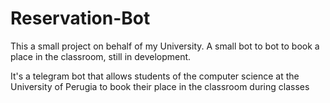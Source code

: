 # Reservation-Bot
This a small project on behalf of my University. 
A small bot to bot to book a place in the classroom, still in development. 

It's a telegram bot that allows students of the computer science at the University of Perugia to book their place in the classroom during classes
